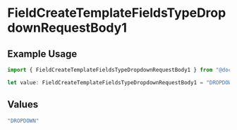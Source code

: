 # FieldCreateTemplateFieldsTypeDropdownRequestBody1

## Example Usage

```typescript
import { FieldCreateTemplateFieldsTypeDropdownRequestBody1 } from "@documenso/sdk-typescript/models/operations";

let value: FieldCreateTemplateFieldsTypeDropdownRequestBody1 = "DROPDOWN";
```

## Values

```typescript
"DROPDOWN"
```